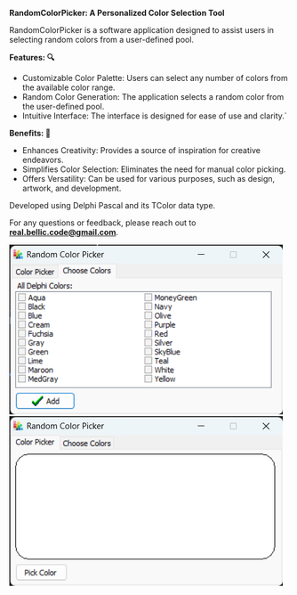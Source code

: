 **RandomColorPicker: A Personalized Color Selection Tool**

RandomColorPicker is a software application designed to assist users in selecting random colors from a user-defined pool.

**Features: 🔍**

- Customizable Color Palette: Users can select any number of colors from the available color range.
- Random Color Generation: The application selects a random color from the user-defined pool.
- Intuitive Interface: The interface is designed for ease of use and clarity.`

**Benefits: 🌿**

- Enhances Creativity: Provides a source of inspiration for creative endeavors.
- Simplifies Color Selection: Eliminates the need for manual color picking.
- Offers Versatility: Can be used for various purposes, such as design, artwork, and development.

Developed using Delphi Pascal and its TColor data type.

For any questions or feedback, please reach out to **real.bellic.code@gmail.com**.

![Alt text](image-2.png)
![Alt text](image-3.png)